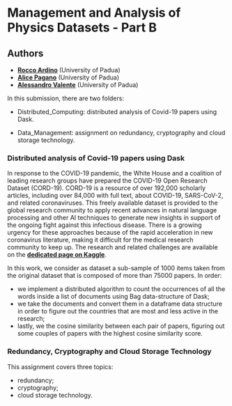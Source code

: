 # Management and Analysis of Physics Datasets - Part B

## Authors

* [**Rocco Ardino**](https://github.com/RoccoA97) (University of Padua)
* [**Alice Pagano**](https://github.com/AlicePagano) (University of Padua)
* [**Alessandro Valente**](https://github.com/mastrovalentz) (University of Padua)

In this submission, there are two folders:

* Distributed_Computing: distributed analysis of Covid-19 papers using Dask.

* Data_Management: assignment on redundancy, cryptography and cloud storage technology. 

### Distributed analysis of Covid-19 papers using Dask

In response to the COVID-19 pandemic, the White House and a coalition of leading research groups have prepared the COVID-19 Open Research Dataset (CORD-19). CORD-19 is a resource of over 192,000 scholarly articles, including over 84,000 with full text, about COVID-19, SARS-CoV-2, and related coronaviruses. This freely available dataset is provided to the global research community to apply recent advances in natural language processing and other AI techniques to generate new insights in support of the ongoing fight against this infectious disease. There is a growing urgency for these approaches because of the rapid acceleration in new coronavirus literature, making it difficult for the medical research community to keep up. The research and related challenges are available on the [**dedicated page on Kaggle**](https://www.kaggle.com/allen-institute-for-ai/CORD-19-research-challenge).

In this work, we consider as dataset a sub-sample of 1000 items taken from the original dataset that is composed of more than 75000 papers. In order:
* we implement a distributed algorithm to count the occurrences of all the words inside a list of documents using Bag data-structure of Dask;
* we take the documents and convert them in a dataframe data structure in order to figure out the countries that are most and less active in the research;
* lastly, we the cosine similarity between each pair of papers, figuring out some couples of papers with the highest cosine similarity score.


### Redundancy, Cryptography and Cloud Storage Technology

This assignment covers three topics:

* redundancy;
* cryptography;
* cloud storage technology.
